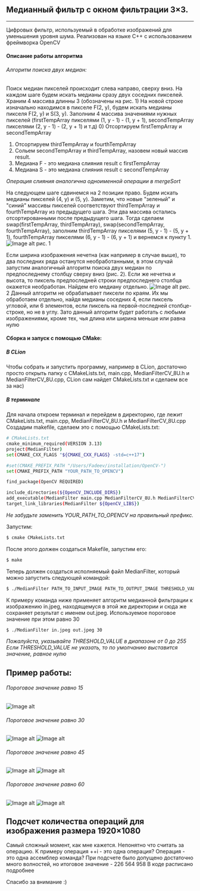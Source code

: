 Медианный фильтр с окном фильтрации 3×3.
---
***
 Цифровых фильтр, используемый в обработке изображений для уменьшения уровня шума.
 Реализован на языке С++ с использованием фреймворка OpenCV
 
#### Описание работы алгоритма
###### Алгоритм поиска двух медиан:
Поиск медиан пикселей происходит слева направо, сверху вниз.
На каждом шаге будем искать медианы сразу двух соседних пикселей. Храним 4 массива длинны 3 (обозначены на рис. 1)
На новой строке изначально находимся в пикселе F(2, y), будем искать медианы пикселя F(2, y) и S(3, y). Заполним 4 массива значениями нужных пикселей (firstTempArray пикселями (1, y - 1) - (1, y + 1), secondTempArray пикселями (2, y - 1) - (2, y + 1) и т.д)
0) Отсортируем firstTempArray и secondTempArray
1) Отсортируем thirdTempArray и fourthTempArray
2) Сольем secondTempArray и thirdTempArray, назовем новый массив result.
3) Медиана F - это медиана слияния result с firstTempArray
4) Медиана S - это медиана слияния result с secondTempArray

*Операция слияния аналогична одноименной операции в mergeSort* 



На следующем шаге сдвинемся на 2 позиции право. Будем искать медианы пикселей (4, y) и (5, y). Заметим, что новые "зеленый" и "синий" массивы пикселей соответствуют thirdTempArray и fourthTempArray из предыдущего шага. Эти два массива остались отсортированными после предыдущего шага. Тогда сделаем swap(firstTempArray, thirdTempArray), swap(secondTempArray, fourthTempArray), заполним thirdTempArray пикселями (5, y - 1) - (5, y + 1), fourthTempArray пикселями (6, y - 1) - (6, y + 1) и вернемся к пункту 1.
![Image alt](https://sun9-2.userapi.com/c857136/v857136573/199910/Wju8ck7I-6M.jpg)
рис. 1

Если ширина изображения нечетна (как например в случае выше), то два последних ряда останутся необработанными, в этом случай запустим аналогичный алгоритм поиска двух медиан по предпоследнему столбцу сверху вниз (рис. 2). Если же нечетна и высота, то пиксель предпоследней строки предпоследнего столбца окажется необработан. Найдем его медиану отдельно.
![Image alt](https://sun9-31.userapi.com/c206828/v206828573/124b79/29i1ksCaVIM.jpg)  рис. 2
Данный алгоритм не обрабатывает пиксели по краям. Их мы обработаем отдельно, найдя медианы соседних 4, если пиксель угловой, или 6 элементов, если пиксель на первой-последней столбце-строке, но не в углу. 
Зато данный алгоритм будет работать с любыми изображениями, кроме тех, чья длина или ширина меньше или равна нулю
#### Сборка и запуск с помощью CMake:
##### В CLion
Чтобы собрать и запустить программу, например в CLion, достаточно просто открыть папку с CMakeLists.txt, main.cpp, MedianFilterCV_8U.h и  MedianFilterCV_8U.cpp, CLion сам найдет CMakeLists.txt и сделаем все за нас)
##### В терминале
Для начала откроем терминал и перейдем в директорию, где лежит CMakeLists.txt, main.cpp, MedianFilterCV_8U.h и  MedianFilterCV_8U.cpp
Создадим makefile, сделаем это с помощью СMakeLists.txt:
```sh
# CMakeLists.txt
cmake_minimum_required(VERSION 3.13)
project(MedianFilter)
set(CMAKE_CXX_FLAGS "${CMAKE_CXX_FLAGS} -std=c++17")

#set(CMAKE_PREFIX_PATH "/Users/Fadeev/installation/OpenCV-")
set(CMAKE_PREFIX_PATH "YOUR_PATH_TO_OPENCV") 

find_package(OpenCV REQUIRED)

include_directories(${OpenCV_INCLUDE_DIRS})
add_executable(MedianFilter main.cpp MedianFilterCV_8U.h MedianFilterCV_8U.cpp)
target_link_libraries(MedianFilter ${OpenCV_LIBS})
```
*Не забудьте заменить YOUR_PATH_TO_OPENCV на правильный префикс.*

Запустим:
```sh
$ cmake CMakeLists.txt
```
После этого должен создаться Makefile, запустим его:
```sh
$ make
```
Теперь должен создаться исполняемый файл MedianFilter, который можно запустить следующей командой:
```sh
$ ./MedianFilter PATH_TO_INPUT_IMAGE PATH_TO_OUTPUT_IMAGE THRESHOLD_VALUE
```
К примеру команда ниже применяет алгоритм медианной фильтрации к изображению in.jpeg, находящемуся в этой же директории и сюда же сохраняет результат с именем out.jpeg. 
Используемое пороговое значение при этом равно 30
```sh
$ ./MedianFilter in.jpeg out.jpeg 30
```

*Пожалуйста, указывайте THRESHOLD_VALUE в диапазоне от 0 до 255 
Если THRESHOLD_VALUE не указать, то по умолчанию выставится значение, равное нулю*

## Пример работы:

###### Пороговое значение равно 15
![Image alt](https://sun9-50.userapi.com/c857432/v857432040/1e4c97/gEAHO9FYRkU.jpg)
###### Пороговое значение равно 30
![Image alt](https://sun9-39.userapi.com/c857432/v857432517/1e6400/gifVDwfZCKs.jpg)
![Image alt](https://sun9-53.userapi.com/c857432/v857432517/1e640a/zBmjpfIQqAE.jpg)
###### Пороговое значение равно 45
![Image alt](https://sun9-51.userapi.com/c857432/v857432517/1e63ed/UWWMen-KEfo.jpg)
![Image alt](https://sun9-34.userapi.com/c857432/v857432517/1e63f6/AEG85LXTLHk.jpg)
###### Пороговое значение равно 60
![Image alt](https://sun9-62.userapi.com/c857432/v857432040/1e4c88/XwuVlMchBjU.jpg)
![Image alt](https://sun9-29.userapi.com/c857432/v857432040/1e4c8f/lQfjkwSNTNg.jpg)

## Подсчет количества операций для изображения размера 1920×1080
Самый сложный момент, как мне кажется. Непонятно что считать за операцию. К примеру операция ++i - это одна операция? Операция - это одна ассемблер команда?
При подсчете было допущено достаточно много волностей, но итоговое значение - 226 564 958
В коде расписано подробнее

Спасибо за внимание :)
